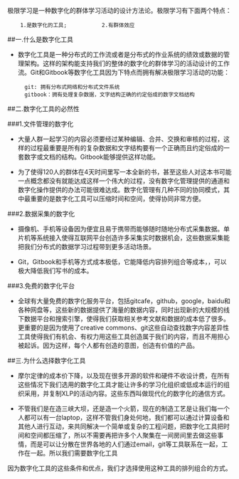 极限学习是一种数字化的群体学习活动的设计方法论。极限学习有下面两个特点：

        1.是数字化的工具;           2.有群体效应

##一.什么是数字化工具

* 数字化工具是一种分布式的工作流或者是分布式的作业系统的绩效或数据的管理架构。这样的架构能支持我们的整体的数字化的群体学习的活动设计的工作流。Git和Gitbook等数字化工具因为下特点而拥有解决极限学习活动的功能：

        git: 拥有分布式网络和分布式文件系统
        gitbook：拥有处理复杂数据，文字结构正确的约定俗成的数字文档结构

##二.数字化工具的必然性

###1.文件管理的数字化

* 大量人群一起学习的内容必须要经过某种编辑、合并、交换和审核的过程，这样的过程最重要是所有的复杂数据和文字结构要有一个正确而且约定俗成的一套数字或文档的结构。Gitbook能够提供这样功能。

* 为了使得120人的群体在4天时间里写一本全新的书，甚至这些人对这本书可能一点概念都没有就能达成这样一个伟大的过程，没有数字化管理提供的通道和数字化操作提供的办法可能很难达成。数字化管理有几种不同的协同模式，其中最重要的是数字化工具可以压缩时间和空间，使得协同非常方便。

###2.数据采集的数字化

* 摄像机、手机等设备因为便宜且易于携带而能够随时随地分布式采集数据。单片机等系统接入使得互联网平台创造许多采集实时数据机会，这些数据采集能把我们分布式的数据学习过程带到更多活动场景。

* Git，Gitbook和手机等方式成本极低，它能降低内容排列组合等成本，，可以极大降低我们写书的成本。

###3.免费的数字化平台

* 全球有大量免费的数字化服务平台，包括gitcafe，github，google，baidu和各种网盘等，这些新的数据提供了海量的数据内容，同时出现新的大规模的线下数据平台和搜索引擎，使得我们获取相关参考文献和数据的成本低了很多。更重要的是因为使用了creative commons、git这些自动查找数字内容差异性工具使得我们有机会、有权力用这些工具创造属于我们的内容，而且不用担心被起诉。因为这样，每个人都有创造的意图，创造有价值的产品。

##三.为什么选择数字化工具

* 摩尔定律的成本价下降，以及现在很多开源的软件和硬件不收设计费，在所有这些情况下我们选用的数字化工具才能让许多的学习化组织或低成本运行的组织采用，并复制XLP的活动内容。这些东西叫做现代化的数字化的通信方式。

* 不管我们是在造三峡大坝，还是造一个火箭，现在的制造工艺是让我们每一个人都可以有一台laptop，这样不管我们身处何地，我们都可以通过计算设备和其他人进行互动，来共同解决一个简单或复杂的工程问题，把数字化工具把时间和空间都压缩了，所以不需要再把许多个人聚集在一间房间里去做这些事情，而是可以让分散在世界各地的人们通过email，git等工具联系在一起，工作在一起。所以我们需要数字化工具

因为数字化工具的这些条件和优点，我们才选择使用这种工具的排列组合的方式。



